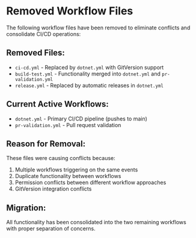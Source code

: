 # Removed Workflow Files

The following workflow files have been removed to eliminate conflicts and consolidate CI/CD operations:

## Removed Files:
- `ci-cd.yml` - Replaced by `dotnet.yml` with GitVersion support
- `build-test.yml` - Functionality merged into `dotnet.yml` and `pr-validation.yml`
- `release.yml` - Replaced by automatic releases in `dotnet.yml`

## Current Active Workflows:
- `dotnet.yml` - Primary CI/CD pipeline (pushes to main)
- `pr-validation.yml` - Pull request validation

## Reason for Removal:
These files were causing conflicts because:
1. Multiple workflows triggering on the same events
2. Duplicate functionality between workflows
3. Permission conflicts between different workflow approaches
4. GitVersion integration conflicts

## Migration:
All functionality has been consolidated into the two remaining workflows with proper separation of concerns.

